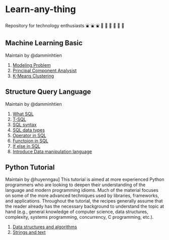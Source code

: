 # Learn-any-thing
Repository for technology enthusiasts :fountain: :fountain: :fountain: :rocket: :rocket: :rocket: :ledger: :ledger: :ledger:
## Machine Learning Basic
Maintain by @damminhtien
1. [Modeling Problem](https://github.com/BKFA/Learn-any-things/blob/master/Machine_Learning/Modeling_Problems.md)
2. [Principal Component Analysist](https://github.com/BKFA/Learn-any-things/blob/master/Machine_Learning/PCA.md)
3. [K-Means Clustering](https://github.com/BKFA/Learn-any-things/blob/master/Machine_Learning/K-Means_Clustering.md)
## Structure Query Language
Maintain by @damminhtien
1. [What SQL](https://github.com/BKFA/Learn-any-things/blob/master/Structure_Query_Language_SQL/What_SQL.md)
2. [T-SQL](https://github.com/BKFA/Learn-any-things/blob/master/Structure_Query_Language_SQL/T-SQL.md)
3. [SQL syntax](https://github.com/BKFA/Learn-any-things/blob/master/Structure_Query_Language_SQL/SQL_syntax.md)
4. [SQL data types](https://github.com/BKFA/Learn-any-things/blob/master/Structure_Query_Language_SQL/SQL_datatypes.md)
5. [Operator in SQL](https://github.com/BKFA/Learn-any-things/blob/master/Structure_Query_Language_SQL/Operators_SQL.md)
6. [Functoion in SQL](https://github.com/BKFA/Learn-any-things/blob/master/Structure_Query_Language_SQL/Function_in_SQL.md)
7. [If else in SQL](https://github.com/BKFA/Learn-any-things/blob/master/Structure_Query_Language_SQL/ifelse_variable_null_in_SQL.md)
8. [Introduce Data manipulation language](https://github.com/BKFA/Learn-any-things/blob/master/Structure_Query_Language_SQL/DML_intro.md)
## Python Tutorial
Maintain by @huyenngau]
This tutorial is aimed at more experienced Python programmers who are looking to deepen their understanding of the language and modern programming idioms. Much of the material focuses on some of the more advanced techniques used by libraries, frameworks, and applications. Throughout the tutorial, the recipes generally assume that the reader already has the necessary background to understand the topic at hand (e.g., general knowledge of computer science, data structures, complexity, systems programming, concurrency, C programming, etc.).
1. [Data structures and algorithms](https://github.com/huyenngau/awesome-learning-bkfa/tree/master/Python/python_tutorial/data_structures_and_algorithms)
2. [Strings and text](https://github.com/huyenngau/awesome-learning-bkfa/tree/master/Python/python_tutorial/strings_and_text)
